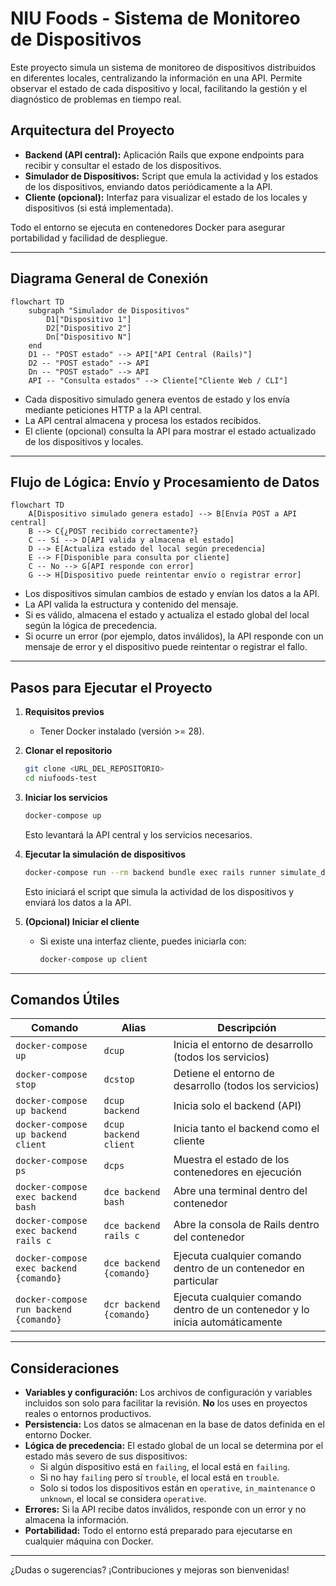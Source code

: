 # NIU Foods - Sistema de Monitoreo de Dispositivos

Este proyecto simula un sistema de monitoreo de dispositivos distribuidos en diferentes locales, centralizando la información en una API. Permite observar el estado de cada dispositivo y local, facilitando la gestión y el diagnóstico de problemas en tiempo real.

## Arquitectura del Proyecto

- **Backend (API central):** Aplicación Rails que expone endpoints para recibir y consultar el estado de los dispositivos.
- **Simulador de Dispositivos:** Script que emula la actividad y los estados de los dispositivos, enviando datos periódicamente a la API.
- **Cliente (opcional):** Interfaz para visualizar el estado de los locales y dispositivos (si está implementada).

Todo el entorno se ejecuta en contenedores Docker para asegurar portabilidad y facilidad de despliegue.

---

## Diagrama General de Conexión

```mermaid
flowchart TD
    subgraph "Simulador de Dispositivos"
        D1["Dispositivo 1"]
        D2["Dispositivo 2"]
        Dn["Dispositivo N"]
    end
    D1 -- "POST estado" --> API["API Central (Rails)"]
    D2 -- "POST estado" --> API
    Dn -- "POST estado" --> API
    API -- "Consulta estados" --> Cliente["Cliente Web / CLI"]
```

- Cada dispositivo simulado genera eventos de estado y los envía mediante peticiones HTTP a la API central.
- La API central almacena y procesa los estados recibidos.
- El cliente (opcional) consulta la API para mostrar el estado actualizado de los dispositivos y locales.

---

## Flujo de Lógica: Envío y Procesamiento de Datos

```mermaid
flowchart TD
    A[Dispositivo simulado genera estado] --> B[Envía POST a API central]
    B --> C{¿POST recibido correctamente?}
    C -- Sí --> D[API valida y almacena el estado]
    D --> E[Actualiza estado del local según precedencia]
    E --> F[Disponible para consulta por cliente]
    C -- No --> G[API responde con error]
    G --> H[Dispositivo puede reintentar envío o registrar error]
```

- Los dispositivos simulan cambios de estado y envían los datos a la API.
- La API valida la estructura y contenido del mensaje.
- Si es válido, almacena el estado y actualiza el estado global del local según la lógica de precedencia.
- Si ocurre un error (por ejemplo, datos inválidos), la API responde con un mensaje de error y el dispositivo puede reintentar o registrar el fallo.

---

## Pasos para Ejecutar el Proyecto

1. **Requisitos previos**
   - Tener Docker instalado (versión >= 28).

2. **Clonar el repositorio**
   ```sh
   git clone <URL_DEL_REPOSITORIO>
   cd niufoods-test
   ```

3. **Iniciar los servicios**
   ```sh
   docker-compose up
   ```
   Esto levantará la API central y los servicios necesarios.

4. **Ejecutar la simulación de dispositivos**
   ```sh
   docker-compose run --rm backend bundle exec rails runner simulate_device_activity.rb
   ```
   Esto iniciará el script que simula la actividad de los dispositivos y enviará los datos a la API.

5. **(Opcional) Iniciar el cliente**
   - Si existe una interfaz cliente, puedes iniciarla con:
     ```sh
     docker-compose up client
     ```

---

## Comandos Útiles

| Comando                                      | Alias                    | Descripción                                                                                      |
|----------------------------------------------|--------------------------|--------------------------------------------------------------------------------------------------|
| `docker-compose up`                          | `dcup`                   | Inicia el entorno de desarrollo (todos los servicios)                                            |
| `docker-compose stop`                        | `dcstop`                 | Detiene el entorno de desarrollo (todos los servicios)                                           |
| `docker-compose up backend`                  | `dcup backend`           | Inicia solo el backend (API)                                                                     |
| `docker-compose up backend client`           | `dcup backend client`    | Inicia tanto el backend como el cliente                                                          |
| `docker-compose ps`                          | `dcps`                   | Muestra el estado de los contenedores en ejecución                                               |
| `docker-compose exec backend bash`           | `dce backend bash`       | Abre una terminal dentro del contenedor                                                          |
| `docker-compose exec backend rails c`        | `dce backend rails c`    | Abre la consola de Rails dentro del contenedor                                                   |
| `docker-compose exec backend {comando}`      | `dce backend {comando}`  | Ejecuta cualquier comando dentro de un contenedor en particular                                  |
| `docker-compose run backend {comando}`       | `dcr backend {comando}`  | Ejecuta cualquier comando dentro de un contenedor y lo inicia automáticamente                    |

---

## Consideraciones

- **Variables y configuración:** Los archivos de configuración y variables incluidos son solo para facilitar la revisión. **No** los uses en proyectos reales o entornos productivos.
- **Persistencia:** Los datos se almacenan en la base de datos definida en el entorno Docker.
- **Lógica de precedencia:** El estado global de un local se determina por el estado más severo de sus dispositivos:
  - Si algún dispositivo está en `failing`, el local está en `failing`.
  - Si no hay `failing` pero sí `trouble`, el local está en `trouble`.
  - Solo si todos los dispositivos están en `operative`, `in_maintenance` o `unknown`, el local se considera `operative`.
- **Errores:** Si la API recibe datos inválidos, responde con un error y no almacena la información.
- **Portabilidad:** Todo el entorno está preparado para ejecutarse en cualquier máquina con Docker.

---

¿Dudas o sugerencias? ¡Contribuciones y mejoras son bienvenidas!
